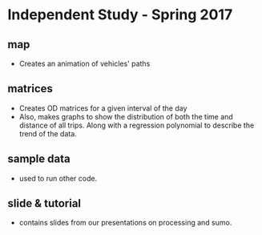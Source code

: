 # Independent Study - Spring 2017

## map
- Creates an animation of vehicles' paths

## matrices
- Creates OD matrices for a given interval of the day
- Also, makes graphs to show the distribution of both the time and distance of  all trips. Along with a regression polynomial to describe the trend of the data.

## sample data
- used to run other code.

## slide & tutorial
- contains slides from our presentations on processing and sumo.